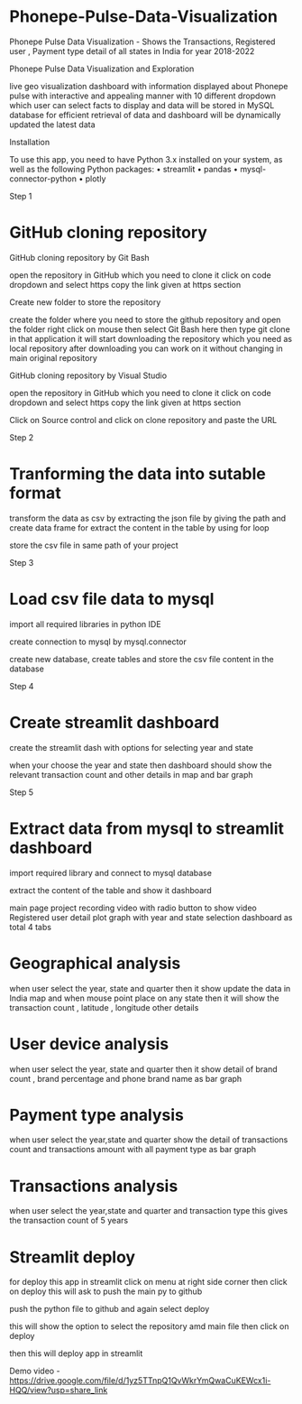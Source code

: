 # Phonepe-Pulse-Data-Visualization
Phonepe Pulse Data Visualization -  Shows the Transactions,  Registered user , Payment type detail of all states in India for year 2018-2022

Phonepe Pulse Data Visualization and Exploration 

live geo visualization dashboard with information displayed about Phonepe pulse with interactive and appealing manner with 10 different dropdown which user can select facts to display and data will be stored in MySQL database for efficient retrieval of data and dashboard will be dynamically updated the latest data   

Installation

To use this app, you need to have Python 3.x installed on your system, as well as the following Python packages: 
• streamlit 
• pandas 
• mysql-connector-python
• plotly 

Step 1 

# GitHub cloning repository 

GitHub cloning repository by Git Bash

open the repository in GitHub which you need to clone it 
click on code dropdown and select https 
copy the link given at https section 

Create new folder to store the repository

create the folder where you need to store the github repository and open the folder
right click on mouse then select Git Bash here 
then type git clone in that application 
it will start downloading the repository which you need as local repository
after downloading you can work on it without changing in main original repository

GitHub cloning repository by Visual Studio 

open the repository in GitHub which you need to clone it 
click on code dropdown and select https 
copy the link given at https section 

Click on Source control and click on clone repository and paste the URL 

Step 2
# Tranforming the data into sutable format

transform the data as csv by extracting the json file by giving the path 
and create data frame for extract the content in the table 
by using for loop 

store the csv file in same path of your project 

Step 3 
# Load csv file data to mysql 

import all required libraries in python IDE 

create connection to mysql by mysql.connector 

create new database, create tables and store the csv file content in the database 

Step 4 
# Create streamlit dashboard 

create the streamlit dash with options for selecting 
year and state

when your choose the year and state then dashboard should 
show the relevant transaction count and other details in map and bar graph

Step 5 
# Extract data from mysql to streamlit dashboard 

import required library and connect to mysql database 

extract the content of the table and show it dashboard 

main page 
project recording video with radio button to show video 
Registered user detail plot graph with year and state selection 
dashboard as total 4 tabs 

# Geographical analysis 

when user select the year, state and quarter then it show update the data 
in India map and when mouse point place on any state then it will show 
the transaction count , latitude , longitude other details 

# User device analysis 

when user select the year, state and quarter then it show detail of 
brand count , brand percentage and phone brand name as bar graph 


# Payment type analysis 

when user select the year,state and quarter show the detail of 
transactions count and transactions amount with all payment type as bar graph

# Transactions analysis 

when user select the year,state and quarter and transaction type 
this gives the transaction count of 5 years 


# Streamlit deploy

for deploy this app in streamlit click on menu at right side corner
then click on deploy this will ask to push the main py to github 

push the python file to github and again select deploy 

this will show the option to select the repository amd main file 
then click on deploy 

then this will deploy app in streamlit

Demo video - https://drive.google.com/file/d/1yz5TTnpQ1QvWkrYmQwaCuKEWcx1i-HQQ/view?usp=share_link
